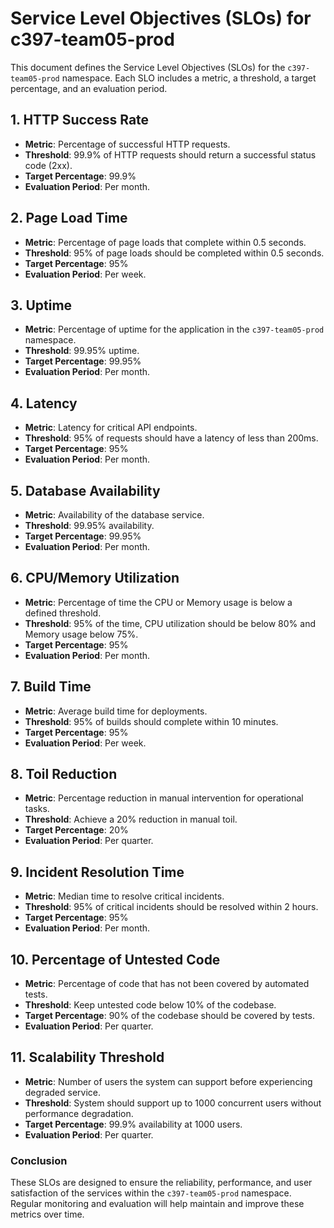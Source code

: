 # Service Level Objectives (SLOs) for c397-team05-prod

This document defines the Service Level Objectives (SLOs) for the `c397-team05-prod` namespace. Each SLO includes a metric, a threshold, a target percentage, and an evaluation period.

## 1. HTTP Success Rate

- **Metric**: Percentage of successful HTTP requests.
- **Threshold**: 99.9% of HTTP requests should return a successful status code (2xx).
- **Target Percentage**: 99.9%
- **Evaluation Period**: Per month.

## 2. Page Load Time

- **Metric**: Percentage of page loads that complete within 0.5 seconds.
- **Threshold**: 95% of page loads should be completed within 0.5 seconds.
- **Target Percentage**: 95%
- **Evaluation Period**: Per week.

## 3. Uptime

- **Metric**: Percentage of uptime for the application in the `c397-team05-prod` namespace.
- **Threshold**: 99.95% uptime.
- **Target Percentage**: 99.95%
- **Evaluation Period**: Per month.

## 4. Latency

- **Metric**: Latency for critical API endpoints.
- **Threshold**: 95% of requests should have a latency of less than 200ms.
- **Target Percentage**: 95%
- **Evaluation Period**: Per month.

## 5. Database Availability

- **Metric**: Availability of the database service.
- **Threshold**: 99.95% availability.
- **Target Percentage**: 99.95%
- **Evaluation Period**: Per month.

## 6. CPU/Memory Utilization

- **Metric**: Percentage of time the CPU or Memory usage is below a defined threshold.
- **Threshold**: 95% of the time, CPU utilization should be below 80% and Memory usage below 75%.
- **Target Percentage**: 95%
- **Evaluation Period**: Per month.

## 7. Build Time

- **Metric**: Average build time for deployments.
- **Threshold**: 95% of builds should complete within 10 minutes.
- **Target Percentage**: 95%
- **Evaluation Period**: Per week.

## 8. Toil Reduction

- **Metric**: Percentage reduction in manual intervention for operational tasks.
- **Threshold**: Achieve a 20% reduction in manual toil.
- **Target Percentage**: 20%
- **Evaluation Period**: Per quarter.

## 9. Incident Resolution Time

- **Metric**: Median time to resolve critical incidents.
- **Threshold**: 95% of critical incidents should be resolved within 2 hours.
- **Target Percentage**: 95%
- **Evaluation Period**: Per month.

## 10. Percentage of Untested Code

- **Metric**: Percentage of code that has not been covered by automated tests.
- **Threshold**: Keep untested code below 10% of the codebase.
- **Target Percentage**: 90% of the codebase should be covered by tests.
- **Evaluation Period**: Per quarter.

## 11. Scalability Threshold

- **Metric**: Number of users the system can support before experiencing degraded service.
- **Threshold**: System should support up to 1000 concurrent users without performance degradation.
- **Target Percentage**: 99.9% availability at 1000 users.
- **Evaluation Period**: Per quarter.

### Conclusion

These SLOs are designed to ensure the reliability, performance, and user satisfaction of the services within the `c397-team05-prod` namespace. Regular monitoring and evaluation will help maintain and improve these metrics over time.
